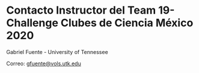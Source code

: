 # Contacto Instructor del Team 19-Challenge Clubes de Ciencia México 2020
Gabriel Fuente - University of Tennessee



Correo: gfuente@vols.utk.edu
